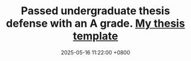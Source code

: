 ---
title: >-
    Passed undergraduate thesis defense with an <b>A</b> grade.
    <a href="https://github.com/chen-huaneng/xmu-template" target="_blank">My thesis template<i class="fas fa-angle-double-right"></i></a>
date: 2025-05-16 11:22:00 +0800
---